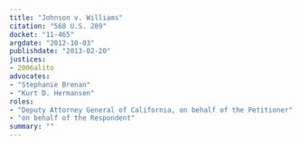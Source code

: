 ```yaml
---
title: "Johnson v. Williams"
citation: "568 U.S. 289"
docket: "11-465"
argdate: "2012-10-03"
publishdate: "2013-02-20"
justices:
- 2006alito
advocates:
- "Stephanie Brenan"
- "Kurt D. Hermansen"
roles:
- "Deputy Attorney General of California, on behalf of the Petitioner"
- "on behalf of the Respondent"
summary: ""
---
```


